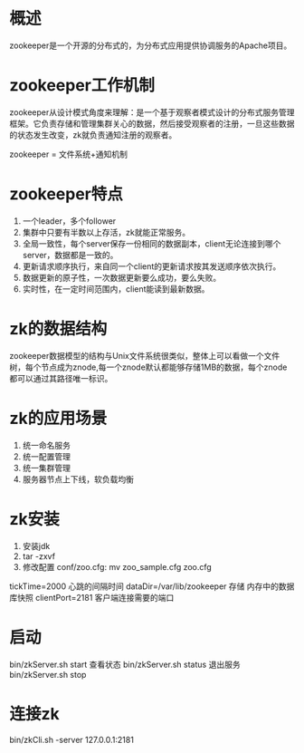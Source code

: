 # 概述
zookeeper是一个开源的分布式的，为分布式应用提供协调服务的Apache项目。

# zookeeper工作机制

zookeeper从设计模式角度来理解：是一个基于观察者模式设计的分布式服务管理框架。它负责存储和管理集群关心的数据，然后接受观察者的注册，一旦这些数据的状态发生改变，zk就负责通知注册的观察者。

zookeeper = 文件系统+通知机制

# zookeeper特点
1. 一个leader，多个follower
2. 集群中只要有半数以上存活，zk就能正常服务。
3. 全局一致性，每个server保存一份相同的数据副本，client无论连接到哪个server，数据都是一致的。
4. 更新请求顺序执行，来自同一个client的更新请求按其发送顺序依次执行。
5. 数据更新的原子性，一次数据更新要么成功，要么失败。
6. 实时性，在一定时间范围内，client能读到最新数据。

# zk的数据结构
zookeeper数据模型的结构与Unix文件系统很类似，整体上可以看做一个文件树，每个节点成为znode,每一个znode默认都能够存储1MB的数据，每个znode都可以通过其路径唯一标识。

# zk的应用场景
1. 统一命名服务
2. 统一配置管理
3. 统一集群管理
4. 服务器节点上下线，软负载均衡

# zk安装
1. 安装jdk
2. tar -zxvf 
3. 修改配置   conf/zoo.cfg:
mv zoo_sample.cfg zoo.cfg

tickTime=2000  心跳的间隔时间
dataDir=/var/lib/zookeeper  存储 内存中的数据库快照
clientPort=2181 客户端连接需要的端口

# 启动
bin/zkServer.sh start
查看状态 bin/zkServer.sh status
退出服务  bin/zkServer.sh stop
# 连接zk
bin/zkCli.sh -server 127.0.0.1:2181